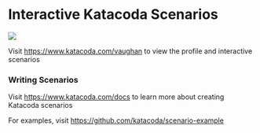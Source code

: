 # Interactive Katacoda Scenarios

[![](http://shields.katacoda.com/katacoda/vaughan/count.svg)](https://www.katacoda.com/vaughan "Get your profile on Katacoda.com")

Visit https://www.katacoda.com/vaughan to view the profile and interactive scenarios

### Writing Scenarios
Visit https://www.katacoda.com/docs to learn more about creating Katacoda scenarios

For examples, visit https://github.com/katacoda/scenario-example
